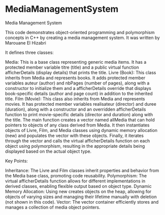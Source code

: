 # MediaManagementSystem
Media Management System

This code demonstrates object-oriented programming and polymorphism concepts in C++ by creating a media management system. It was written by Marouane El Hizabri

It defines three classes:

Media: This is a base class representing generic media items. It has a protected member variable titre (title) and a public virtual function afficherDetails (display details) that prints the title.
Livre (Book): This class inherits from Media and represents books. It adds protected member variables auteur (author) and nbPages (number of pages), along with a constructor to initialize them and a afficherDetails override that displays book-specific details (author and page count) in addition to the inherited title.
Film (Movie): This class also inherits from Media and represents movies. It has protected member variables realisateur (director) and duree (duration), along with a constructor and an overridden afficherDetails function to print movie-specific details (director and duration) along with the title.
The main function creates a vector named allMedia that can hold pointers to objects of any class derived from Media. It then instantiates objects of Livre, Film, and Media classes using dynamic memory allocation (new) and populates the vector with these objects. Finally, it iterates through the vector and calls the virtual afficherDetails function on each object using polymorphism, resulting in the appropriate details being displayed based on the actual object type.

Key Points:

Inheritance: The Livre and Film classes inherit properties and behavior from the Media base class, promoting code reusability.
Polymorphism: The virtual afficherDetails function allows for different implementations in derived classes, enabling flexible output based on object type.
Dynamic Memory Allocation: Using new creates objects on the heap, allowing for objects of varying sizes and managing their lifetime manually with deletion (not shown in this code).
Vector: The vector container efficiently stores and manages a collection of media object pointers.

